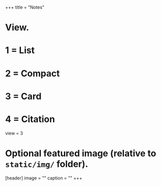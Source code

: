 +++ title = "Notes"

# View.
#   1 = List
#   2 = Compact
#   3 = Card
#   4 = Citation

view = 3

# Optional featured image (relative to `static/img/` folder).
[header]
image = ""
caption = ""
+++
